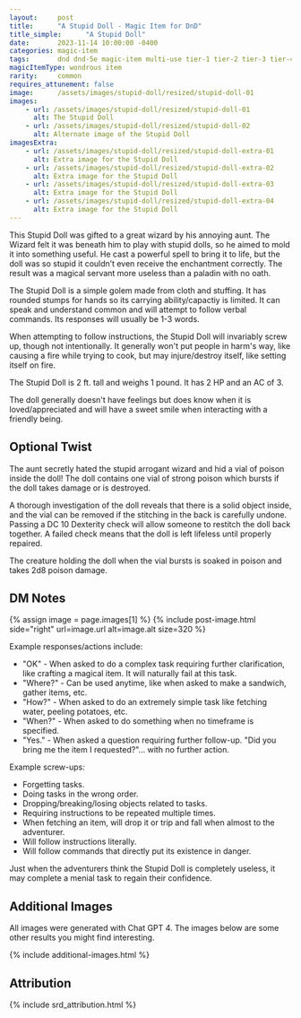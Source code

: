 ```yaml
---
layout:     post
title:      "A Stupid Doll - Magic Item for DnD"
title_simple:      "A Stupid Doll"
date:       2023-11-14 10:00:00 -0400
categories: magic-item
tags:       dnd dnd-5e magic-item multi-use tier-1 tier-2 tier-3 tier-4 sentient npc
magicItemType: wondrous item
rarity:     common
requires_attunement: false
image:      /assets/images/stupid-doll/resized/stupid-doll-01
images:
    - url: /assets/images/stupid-doll/resized/stupid-doll-01
      alt: The Stupid Doll
    - url: /assets/images/stupid-doll/resized/stupid-doll-02
      alt: Alternate image of the Stupid Doll
imagesExtra:
    - url: /assets/images/stupid-doll/resized/stupid-doll-extra-01
      alt: Extra image for the Stupid Doll
    - url: /assets/images/stupid-doll/resized/stupid-doll-extra-02
      alt: Extra image for the Stupid Doll
    - url: /assets/images/stupid-doll/resized/stupid-doll-extra-03
      alt: Extra image for the Stupid Doll
    - url: /assets/images/stupid-doll/resized/stupid-doll-extra-04
      alt: Extra image for the Stupid Doll
---
```


This Stupid Doll was gifted to a great wizard by his annoying aunt. The Wizard felt it was beneath him to play with stupid dolls, so he aimed to mold it into something useful. He cast a powerful spell to bring it to life, but the doll was so stupid it couldn’t even receive the enchantment correctly. The result was a magical servant more useless than a paladin with no oath.

The Stupid Doll is a simple golem made from cloth and stuffing. It has rounded stumps for hands so its carrying ability/capactiy is limited. It can speak and understand common and will attempt to follow verbal commands. Its responses will usually be 1-3 words.

When attempting to follow instructions, the Stupid Doll will invariably screw up, though not intentionally. It generally won't put people in harm's way, like causing a fire while trying to cook, but may injure/destroy itself, like setting itself on fire.

The Stupid Doll is 2 ft. tall and weighs 1 pound. It has 2 HP and an AC of 3.

The doll generally doesn't have feelings but does know when it is loved/appreciated and will have a sweet smile when interacting with a friendly being.


## Optional Twist

The aunt secretly hated the stupid arrogant wizard and hid a vial of poison inside the doll! The doll contains one vial of strong poison which bursts if the doll takes damage or is destroyed.

A thorough investigation of the doll reveals that there is a solid object inside, and the vial can be removed if the stitching in the back is carefully undone. Passing a DC 10 Dexterity check will allow someone to restitch the doll back together. A failed check means that the doll is left lifeless until properly repaired.

The creature holding the doll when the vial bursts is soaked in poison and takes 2d8 poison damage.


## DM Notes


{% assign image = page.images[1] %}
{% include post-image.html side="right" url=image.url alt=image.alt size=320 %}


Example responses/actions include:

- "OK" - When asked to do a complex task requiring further clarification, like crafting a magical item. It will naturally fail at this task.
- "Where?" - Can be used anytime, like when asked to make a sandwich, gather items, etc.
- "How?" - When asked to do an extremely simple task like fetching water, peeling potatoes, etc.
- "When?" - When asked to do something when no timeframe is specified.
- "Yes." - When asked a question requiring further follow-up. "Did you bring me the item I requested?"... with no further action.

Example screw-ups:

- Forgetting tasks.
- Doing tasks in the wrong order.
- Dropping/breaking/losing objects related to tasks.
- Requiring instructions to be repeated multiple times.
- When fetching an item, will drop it or trip and fall when almost to the adventurer.
- Will follow instructions literally.
- Will follow commands that directly put its existence in danger.

Just when the adventurers think the Stupid Doll is completely useless, it may complete a menial task to regain their confidence.

## Additional Images

All images were generated with Chat GPT 4. The images below are some other results you might find interesting.

{% include additional-images.html %}

## Attribution

{% include srd_attribution.html %}
